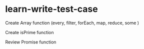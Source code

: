 # learn-write-test-case

Create Array function (every, filter, forEach, map, reduce, some )

Create isPrime function

Review Promise function
